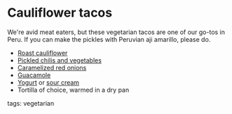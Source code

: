 Cauliflower tacos
==================

We're avid meat eaters, but these vegetarian tacos are one of our go-tos in Peru. If you can make the pickles with Peruvian aji amarillo, please do.

* [Roast cauliflower](/base_layers/roast_cauliflower.md)
* [Pickled chilis and vegetables](/condiments/pickled_chilis_and_vegetables.md)
* [Caramelized red onions](/condiments/caramelized_red_onions.md)
* [Guacamole](/condiments/guacamole.md)
* [Yogurt](/condiments/yogurt.md) or [sour cream](/condiments/sour_cream.md)
* Tortilla of choice, warmed in a dry pan

tags: vegetarian